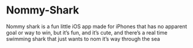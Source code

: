 # Nommy-Shark
Nommy shark is a fun little iOS app made for iPhones that has no apparent goal or way to win, but it’s fun, and it’s cute, and there’s a real time swimming shark that just wants to nom it’s way through the sea

